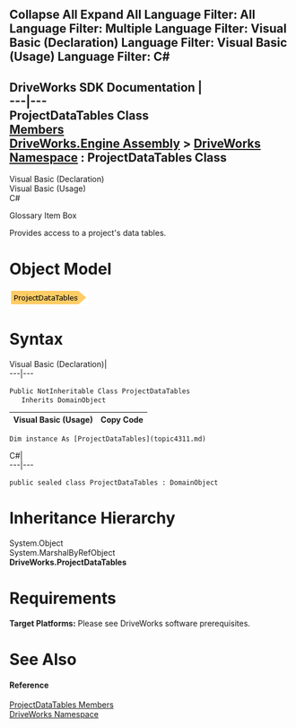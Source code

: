 Collapse All Expand All Language Filter: All  Language Filter: Multiple  Language Filter: Visual Basic (Declaration) Language Filter: Visual Basic (Usage) Language Filter: C#  
---  
DriveWorks SDK Documentation  |   
---|---  
ProjectDataTables Class   
[Members](topic4312.md)   
[DriveWorks.Engine Assembly](topic2156.md) > [DriveWorks Namespace](topic2159.md) : ProjectDataTables Class  
---  
  
Visual Basic (Declaration)    
Visual Basic (Usage)    
C# 

Glossary Item Box

Provides access to a project's data tables. 

# Object Model

![](dotnetdiagramimages/image204.png)

# Syntax

Visual Basic (Declaration)|   
---|---  
      
    
    Public NotInheritable Class ProjectDataTables 
       Inherits DomainObject  
  
Visual Basic (Usage)| Copy Code  
---|---  
      
    
    Dim instance As [ProjectDataTables](topic4311.md)  
  
C#|   
---|---  
      
    
    public sealed class ProjectDataTables : DomainObject   
  
# Inheritance Hierarchy

System.Object  
System.MarshalByRefObject  
**DriveWorks.ProjectDataTables**  


# Requirements

**Target Platforms:** Please see DriveWorks software prerequisites.

# See Also

#### Reference

[ProjectDataTables Members](topic4312.md)   
[DriveWorks Namespace](topic2159.md)


